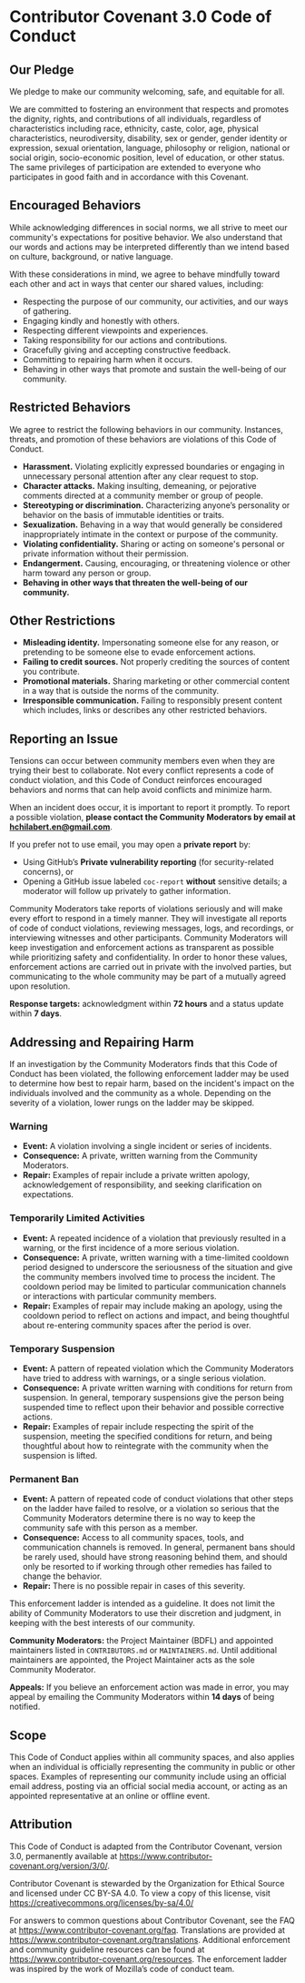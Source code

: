 # Contributor Covenant 3.0 Code of Conduct

## Our Pledge
We pledge to make our community welcoming, safe, and equitable for all.

We are committed to fostering an environment that respects and promotes the dignity, rights, and contributions of all individuals, regardless of characteristics including race, ethnicity, caste, color, age, physical characteristics, neurodiversity, disability, sex or gender, gender identity or expression, sexual orientation, language, philosophy or religion, national or social origin, socio-economic position, level of education, or other status. The same privileges of participation are extended to everyone who participates in good faith and in accordance with this Covenant.

## Encouraged Behaviors
While acknowledging differences in social norms, we all strive to meet our community's expectations for positive behavior. We also understand that our words and actions may be interpreted differently than we intend based on culture, background, or native language.

With these considerations in mind, we agree to behave mindfully toward each other and act in ways that center our shared values, including:

- Respecting the purpose of our community, our activities, and our ways of gathering.
- Engaging kindly and honestly with others.
- Respecting different viewpoints and experiences.
- Taking responsibility for our actions and contributions.
- Gracefully giving and accepting constructive feedback.
- Committing to repairing harm when it occurs.
- Behaving in other ways that promote and sustain the well-being of our community.

## Restricted Behaviors
We agree to restrict the following behaviors in our community. Instances, threats, and promotion of these behaviors are violations of this Code of Conduct.

- **Harassment.** Violating explicitly expressed boundaries or engaging in unnecessary personal attention after any clear request to stop.
- **Character attacks.** Making insulting, demeaning, or pejorative comments directed at a community member or group of people.
- **Stereotyping or discrimination.** Characterizing anyone’s personality or behavior on the basis of immutable identities or traits.
- **Sexualization.** Behaving in a way that would generally be considered inappropriately intimate in the context or purpose of the community.
- **Violating confidentiality.** Sharing or acting on someone's personal or private information without their permission.
- **Endangerment.** Causing, encouraging, or threatening violence or other harm toward any person or group.
- **Behaving in other ways that threaten the well-being of our community.**

## Other Restrictions
- **Misleading identity.** Impersonating someone else for any reason, or pretending to be someone else to evade enforcement actions.
- **Failing to credit sources.** Not properly crediting the sources of content you contribute.
- **Promotional materials.** Sharing marketing or other commercial content in a way that is outside the norms of the community.
- **Irresponsible communication.** Failing to responsibly present content which includes, links or describes any other restricted behaviors.

## Reporting an Issue
Tensions can occur between community members even when they are trying their best to collaborate. Not every conflict represents a code of conduct violation, and this Code of Conduct reinforces encouraged behaviors and norms that can help avoid conflicts and minimize harm.

When an incident does occur, it is important to report it promptly. To report a possible violation, **please contact the Community Moderators by email at hchilabert.en@gmail.com**.

If you prefer not to use email, you may open a **private report** by:
- Using GitHub’s **Private vulnerability reporting** (for security-related concerns), or
- Opening a GitHub issue labeled `coc-report` **without** sensitive details; a moderator will follow up privately to gather information.

Community Moderators take reports of violations seriously and will make every effort to respond in a timely manner. They will investigate all reports of code of conduct violations, reviewing messages, logs, and recordings, or interviewing witnesses and other participants. Community Moderators will keep investigation and enforcement actions as transparent as possible while prioritizing safety and confidentiality. In order to honor these values, enforcement actions are carried out in private with the involved parties, but communicating to the whole community may be part of a mutually agreed upon resolution.

**Response targets:** acknowledgment within **72 hours** and a status update within **7 days**.

## Addressing and Repairing Harm
If an investigation by the Community Moderators finds that this Code of Conduct has been violated, the following enforcement ladder may be used to determine how best to repair harm, based on the incident's impact on the individuals involved and the community as a whole. Depending on the severity of a violation, lower rungs on the ladder may be skipped.

### Warning
- **Event:** A violation involving a single incident or series of incidents.
- **Consequence:** A private, written warning from the Community Moderators.
- **Repair:** Examples of repair include a private written apology, acknowledgement of responsibility, and seeking clarification on expectations.

### Temporarily Limited Activities
- **Event:** A repeated incidence of a violation that previously resulted in a warning, or the first incidence of a more serious violation.
- **Consequence:** A private, written warning with a time-limited cooldown period designed to underscore the seriousness of the situation and give the community members involved time to process the incident. The cooldown period may be limited to particular communication channels or interactions with particular community members.
- **Repair:** Examples of repair may include making an apology, using the cooldown period to reflect on actions and impact, and being thoughtful about re-entering community spaces after the period is over.

### Temporary Suspension
- **Event:** A pattern of repeated violation which the Community Moderators have tried to address with warnings, or a single serious violation.
- **Consequence:** A private written warning with conditions for return from suspension. In general, temporary suspensions give the person being suspended time to reflect upon their behavior and possible corrective actions.
- **Repair:** Examples of repair include respecting the spirit of the suspension, meeting the specified conditions for return, and being thoughtful about how to reintegrate with the community when the suspension is lifted.

### Permanent Ban
- **Event:** A pattern of repeated code of conduct violations that other steps on the ladder have failed to resolve, or a violation so serious that the Community Moderators determine there is no way to keep the community safe with this person as a member.
- **Consequence:** Access to all community spaces, tools, and communication channels is removed. In general, permanent bans should be rarely used, should have strong reasoning behind them, and should only be resorted to if working through other remedies has failed to change the behavior.
- **Repair:** There is no possible repair in cases of this severity.

This enforcement ladder is intended as a guideline. It does not limit the ability of Community Moderators to use their discretion and judgment, in keeping with the best interests of our community.

**Community Moderators:** the Project Maintainer (BDFL) and appointed maintainers listed in `CONTRIBUTORS.md` or `MAINTAINERS.md`. Until additional maintainers are appointed, the Project Maintainer acts as the sole Community Moderator.

**Appeals:** If you believe an enforcement action was made in error, you may appeal by emailing the Community Moderators within **14 days** of being notified.

## Scope
This Code of Conduct applies within all community spaces, and also applies when an individual is officially representing the community in public or other spaces. Examples of representing our community include using an official email address, posting via an official social media account, or acting as an appointed representative at an online or offline event.

## Attribution
This Code of Conduct is adapted from the Contributor Covenant, version 3.0, permanently available at https://www.contributor-covenant.org/version/3/0/.

Contributor Covenant is stewarded by the Organization for Ethical Source and licensed under CC BY-SA 4.0. To view a copy of this license, visit https://creativecommons.org/licenses/by-sa/4.0/

For answers to common questions about Contributor Covenant, see the FAQ at https://www.contributor-covenant.org/faq. Translations are provided at https://www.contributor-covenant.org/translations. Additional enforcement and community guideline resources can be found at https://www.contributor-covenant.org/resources. The enforcement ladder was inspired by the work of Mozilla’s code of conduct team.
